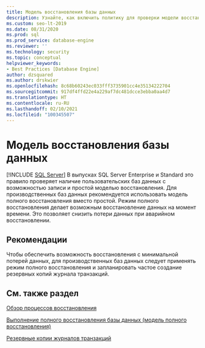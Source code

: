 ```yaml
---
title: Модель восстановления базы данных
description: Узнайте, как включить политику для проверки модели восстановления резервной копии для пользовательских баз данных, чтобы снизить потери данных.
ms.custom: seo-lt-2019
ms.date: 08/31/2020
ms.prod: sql
ms.prod_service: database-engine
ms.reviewer: ''
ms.technology: security
ms.topic: conceptual
helpviewer_keywords:
- Best Practices [Database Engine]
author: dzsquared
ms.author: drskwier
ms.openlocfilehash: 8c68b60243ec033fff3735901cc4e35134222704
ms.sourcegitcommit: 917df4ffd22e4a229af7dc481dcce3ebba0aa4d7
ms.translationtype: HT
ms.contentlocale: ru-RU
ms.lasthandoff: 02/10/2021
ms.locfileid: "100345507"
---
```

# <a name="database-recovery-model"></a>Модель восстановления базы данных
 [!INCLUDE [SQL Server](../../includes/applies-to-version/sqlserver.md)]
  В выпусках SQL Server Enterprise и Standard это правило проверяет наличие пользовательских баз данных с возможностью записи и простой моделью восстановления. Для производственных баз данных рекомендуется использовать модель полного восстановления вместо простой. Режим полного восстановления делает возможным восстановление данных на момент времени. Это позволяет снизить потери данных при аварийном восстановлении.
  
## <a name="best-practices-recommendations"></a>Рекомендации  
 Чтобы обеспечить возможность восстановления с минимальной потерей данных, для производственных баз данных следует применять режим полного восстановления и запланировать частое создание резервных копий журнала транзакций.
  
## <a name="see-also"></a>См. также раздел 
  
 [Обзор процессов восстановления](../backup-restore/restore-and-recovery-overview-sql-server.md)   
  
 [Выполнение полного восстановления базы данных (модель полного восстановления)](../backup-restore/complete-database-restores-full-recovery-model.md)  

 [Резервные копии журналов транзакций](../backup-restore/transaction-log-backups-sql-server.md)   
  
